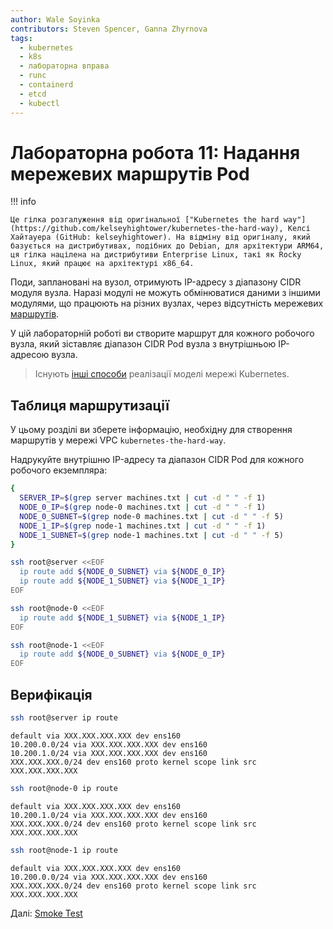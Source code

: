 ```yaml
---
author: Wale Soyinka
contributors: Steven Spencer, Ganna Zhyrnova
tags:
  - kubernetes
  - k8s
  - лабораторна вправа
  - runc
  - containerd
  - etcd
  - kubectl
---
```


# Лабораторна робота 11: Надання мережевих маршрутів Pod

!!! info

    Це гілка розгалуження від оригінальної ["Kubernetes the hard way"](https://github.com/kelseyhightower/kubernetes-the-hard-way), Келсі Хайтауера (GitHub: kelseyhightower). На відміну від оригіналу, який базується на дистрибутивах, подібних до Debian, для архітектури ARM64, ця гілка націлена на дистрибутиви Enterprise Linux, такі як Rocky Linux, який працює на архітектурі x86_64.

Поди, заплановані на вузол, отримують IP-адресу з діапазону CIDR модуля вузла. Наразі модулі не можуть обмінюватися даними з іншими модулями, що працюють на різних вузлах, через відсутність мережевих [маршрутів](https://cloud.google.com/compute/docs/vpc/routes).

У цій лабораторній роботі ви створите маршрут для кожного робочого вузла, який зіставляє діапазон CIDR Pod вузла з внутрішньою IP-адресою вузла.

> Існують [інші способи](https://kubernetes.io/docs/concepts/cluster-administration/networking/#how-to-achieve-this) реалізації моделі мережі Kubernetes.

## Таблиця маршрутизації

У цьому розділі ви зберете інформацію, необхідну для створення маршрутів у мережі VPC `kubernetes-the-hard-way`.

Надрукуйте внутрішню IP-адресу та діапазон CIDR Pod для кожного робочого екземпляра:

```bash
{
  SERVER_IP=$(grep server machines.txt | cut -d " " -f 1)
  NODE_0_IP=$(grep node-0 machines.txt | cut -d " " -f 1)
  NODE_0_SUBNET=$(grep node-0 machines.txt | cut -d " " -f 5)
  NODE_1_IP=$(grep node-1 machines.txt | cut -d " " -f 1)
  NODE_1_SUBNET=$(grep node-1 machines.txt | cut -d " " -f 5)
}
```

```bash
ssh root@server <<EOF
  ip route add ${NODE_0_SUBNET} via ${NODE_0_IP}
  ip route add ${NODE_1_SUBNET} via ${NODE_1_IP}
EOF
```

```bash
ssh root@node-0 <<EOF
  ip route add ${NODE_1_SUBNET} via ${NODE_1_IP}
EOF
```

```bash
ssh root@node-1 <<EOF
  ip route add ${NODE_0_SUBNET} via ${NODE_0_IP}
EOF
```

## Верифікація

```bash
ssh root@server ip route
```

```text
default via XXX.XXX.XXX.XXX dev ens160 
10.200.0.0/24 via XXX.XXX.XXX.XXX dev ens160 
10.200.1.0/24 via XXX.XXX.XXX.XXX dev ens160 
XXX.XXX.XXX.0/24 dev ens160 proto kernel scope link src XXX.XXX.XXX.XXX 
```

```bash
ssh root@node-0 ip route
```

```text
default via XXX.XXX.XXX.XXX dev ens160 
10.200.1.0/24 via XXX.XXX.XXX.XXX dev ens160 
XXX.XXX.XXX.0/24 dev ens160 proto kernel scope link src XXX.XXX.XXX.XXX 
```

```bash
ssh root@node-1 ip route
```

```text
default via XXX.XXX.XXX.XXX dev ens160 
10.200.0.0/24 via XXX.XXX.XXX.XXX dev ens160 
XXX.XXX.XXX.0/24 dev ens160 proto kernel scope link src XXX.XXX.XXX.XXX 
```

Далі: [Smoke Test](lab12-smoke-test.md)
